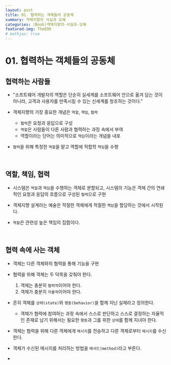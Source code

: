 ```yaml
---
layout: post
title: 01. 협력하는 객체들의 공동체
summary: 객체지향의 사실과 오해
categories: (Book)객체지향의-사실과-오해
featured-img: TheEOO
# mathjax: true
---
```




# 01. 협력하는 객체들의 공동체

## 협력하는 사람들

- "소프트웨어 개발자의 역할은 단순히 실세계를 소프트웨어 안으로 옮겨 담는 것이 아니라,
  고객과 사용자를 만족시킬 수 있는 신세계를 창조하는 것이다."

- 객체지향의 가장 중요한 개념은 `역할`, `책임`, `협력` 
  - `협력`은 요청과 응답으로 구성
  - `역할`은 사람들이 다른 사람과 협력하는 과정 속에서 부여
  - 역할이라는 단어는 의미적으로 `책임`이라는 개념을 내포

- `협력`을 위해 특정한 `역할`을 맡고 역할에 적합학 `책임`을 수행

<br>

## 역할, 책임, 협력

- 시스템은 `역할`과 `책임`을 수행하는 객체로 분할되고,
 시스템의 기능은 객체 간의 연쇄적인 요청과 응답의 흐름으로 구성된 `협력`으로 구현

- 객체지향 설계라는 예술은 적절한 객체에게 적절한 `책임`을 할당하는 것에서 시작된다.

- `역할`은 관련성 높은 책임의 집합이다.

<br>

## 협력 속에 사는 객체

- 객체는 다른 객체와의 협력을 통해 기능을 구현

- 협력을 위해 객체는 두 덕목을 갖춰야 한다.
  1. 객체는 충분히 `협력적`이어야 한다.
  2. 객체가 충분히 `자율적`이어야 한다.

- 흔히 객체를 `상태(state)`와 `행동(behavior)`을 함께 지닌 실체라고 정의한다.
	- 객체가 협력에 참여하는 과정 속에서 스스로 판단하고 스스로 결정하는 자율적인 존재로 남기 위해서는  필요한 `행동`과 그를 위한 `상태`를 함께 지녀야 한다.

- 객체는 협력을 위해 다른 객체에게 `메시지`를 전송하고 다른 객체로부터 `메시지`를 수신한다.

- 객체가 수신된 메시지를 처리하는 방법을 `메서드(method)`라고 부른다.

- 









